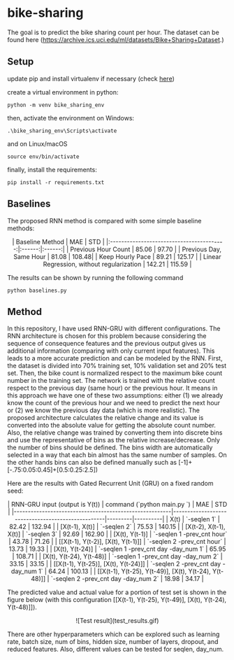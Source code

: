 # bike-sharing
The goal is to predict the bike sharing count per hour. The dataset can be found here (https://archive.ics.uci.edu/ml/datasets/Bike+Sharing+Dataset.)
## Setup
update pip and install virtualenv if necessary (check [here](https://packaging.python.org/en/latest/guides/installing-using-pip-and-virtual-environments/))


create a virtual environment in python:
```
python -m venv bike_sharing_env
```
then, activate the environment on Windows:
```
.\bike_sharing_env\Scripts\activate
```
and on Linux/macOS
```
source env/bin/activate
```
finally, install the requirements:
```
pip install -r requirements.txt
``` 

## Baselines
The proposed RNN method is compared with some simple baseline methods:
<center>
|              Baseline Method              |   MAE  |   STD  |
|:-----------------------------------------:|:------:|:------:|
|            Previous Hour Count            |  85.06 |  97.70 |
|          Previous Day, Same Hour          |  81.08 |  108.48|
|              Keep Hourly Pace             | 89.21  | 125.17 |
| Linear Regression, without regularization | 142.21 | 115.59 |
</center>

The results can be shown by running the following command
```
python baselines.py
```
## Method
In this repository, I have used RNN-GRU with different configurations. The RNN architecture is chosen for this problem because considering the sequence of consequence features and the previous output gives us additional information (comparing with only current input features). This leads to a more accurate prediction and can be modeled by the RNN. First, the dataset is divided into 70% training set, 10% validation set and 20% test set. Then, the bike count is normalized respect to the maximum bike count number in the training set. The network is trained with the relative count respect to the previous day (same hour) or the previous hour. It means in this approach we have one of these two assumptions: either (1) we already know the count of the previous hour and we need to predict the next hour or (2) we know the previous day data (which is more realistic). The proposed architecture calculates the relative change and its value is converted into the absolute value for getting the absolute count number. Also, the relative change was trained by converting them into discrete bins and use the representative of bins as the relative increase/decrease. Only the number of bins should be defined. The bins width are automatically selected in a way that each bin almost has the same number of samples. On the other hands bins can also be defined manually such as [-1]+[-.75:0.05:0.45]+[0.5:0.25:2.5])
 
Here are the results with Gated Recurrent Unit (GRU) on a fixed random seed: 
<center>
| RNN-GRU input (output is Y(t))                         | command (`python main.py <ARGUMENTS>`) | MAE     | STD      |
|--------------------------------------------------------|---------------------------------------------------|---------|----------|
| X(t)                                                   | `-seqlen 1`                          |  82.42 | 132.94 |
| [X(t-1), X(t)]                                         | `-seqlen 2`                          |  75.53 | 140.15 |
| [X(t-2), X(t-1), X(t)]                                 | `-seqlen 3`                          | 92.69 |  162.90 |
| [X(t), Y(t-1)]                                         | `-seqlen 1 -prev_cnt hour`           |  43.78 |  71.26  |
| [[X(t-1), Y(t-2)], [X(t), Y(t-1)]]                     | `-seqlen 2 -prev_cnt hour`           | 13.73 |  19.33 |
| [X(t), Y(t-24)]                                        | `-seqlen 1 -prev_cnt day -day_num 1` | 65.95 | 108.71 |
| [X(t), Y(t-24), Y(t-48)]                               | `-seqlen 1 -prev_cnt day -day_num 2` | 33.15 |  33.15  |
| [[X(t-1), Y(t-25)], [X(t), Y(t-24)]]                   | `-seqlen 2 -prev_cnt day -day_num 1` | 64.24 |  100.13  |
| [[X(t-1), Y(t-25), Y(t-49)], [X(t), Y(t-24), Y(t-48)]] | `-seqlen 2 -prev_cnt day -day_num 2` | 18.98 |  34.17  |
</center>

The predicted value and actual value for a portion of test set is shown in the figure below (with this configuration
[[X(t-1), Y(t-25), Y(t-49)], [X(t), Y(t-24), Y(t-48)]]).
<!--- ![result](Figure_1.png) -->
<center>
![Test result](test_results.gif)
</center>

There are other hyperparameters which can be explored such as learning rate, batch size, num of bins, hidden size, number of layers, dropout, and reduced features. Also, different values can be tested for seqlen, day_num.
